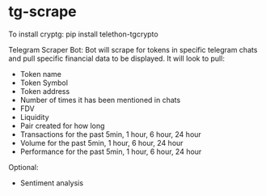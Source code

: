 # tg-scrape

To install cryptg: pip install telethon-tgcrypto

Telegram Scraper Bot: Bot will scrape for tokens in specific telegram chats and pull specific financial data to be displayed. It will look to pull:

- Token name
- Token Symbol
- Token address
- Number of times it has been mentioned in chats
- FDV
- Liquidity
- Pair created for how long
- Transactions for the past 5min, 1 hour, 6 hour, 24 hour
- Volume for the past 5min, 1 hour, 6 hour, 24 hour
- Performance for the past 5min, 1 hour, 6 hour, 24 hour

Optional:
- Sentiment analysis
